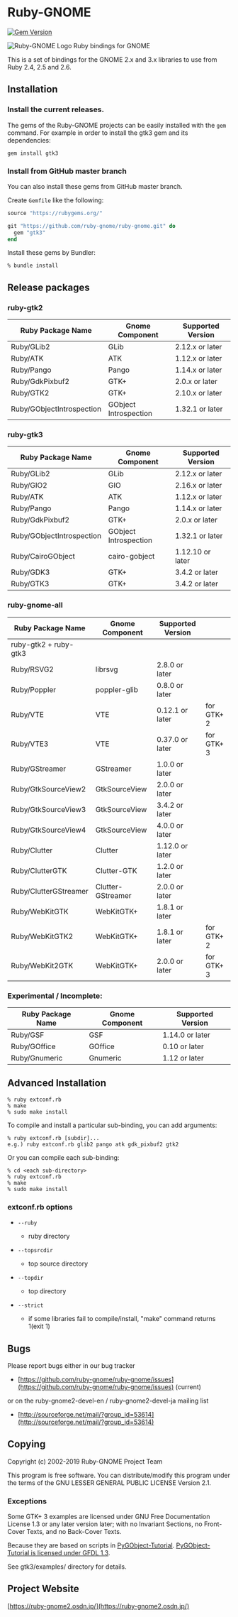 # Ruby-GNOME

[![Gem Version](https://badge.fury.io/rb/gtk3.svg)](https://badge.fury.io/rb/gtk3)

![Ruby-GNOME Logo](https://avatars1.githubusercontent.com/u/416159?v=3&s=200)
Ruby bindings for GNOME

This is a set of bindings for the GNOME 2.x and 3.x libraries to use
from Ruby 2.4, 2.5 and 2.6.

## Installation

### Install the current releases.

The gems of the Ruby-GNOME projects can be easily installed with the `gem` command.
For example in order to install the gtk3 gem and its dependencies:

    gem install gtk3

### Install from GitHub master branch

You can also install these gems from GitHub master branch.

Create `Gemfile` like the following:

```ruby
source "https://rubygems.org/"

git "https://github.com/ruby-gnome/ruby-gnome.git" do
  gem "gtk3"
end
```

Install these gems by Bundler:

```console
% bundle install
```

## Release packages

### ruby-gtk2

| Ruby Package Name         | Gnome Component       | Supported Version |
|---------------------------|-----------------------|-------------------|
| Ruby/GLib2                | GLib                  | 2.12.x or later   |
| Ruby/ATK                  | ATK                   | 1.12.x or later   |
| Ruby/Pango                | Pango                 | 1.14.x or later   |
| Ruby/GdkPixbuf2           | GTK+                  | 2.0.x or later    |
| Ruby/GTK2                 | GTK+                  | 2.10.x or later   |
| Ruby/GObjectIntrospection | GObject Introspection | 1.32.1 or later   |

### ruby-gtk3

| Ruby Package Name         | Gnome Component       | Supported Version |
|---------------------------|-----------------------|-------------------|
| Ruby/GLib2                | GLib                  | 2.12.x or later   |
| Ruby/GIO2                 | GIO                   | 2.16.x or later   |
| Ruby/ATK                  | ATK                   | 1.12.x or later   |
| Ruby/Pango                | Pango                 | 1.14.x or later   |
| Ruby/GdkPixbuf2           | GTK+                  | 2.0.x or later    |
| Ruby/GObjectIntrospection | GObject Introspection | 1.32.1 or later   |
| Ruby/CairoGObject         | cairo-gobject         | 1.12.10 or later  |
| Ruby/GDK3                 | GTK+                  | 3.4.2 or later    |
| Ruby/GTK3                 | GTK+                  | 3.4.2 or later    |

### ruby-gnome-all

| Ruby Package Name         | Gnome Component       | Supported Version |            |
|---------------------------|-----------------------|-------------------|------------|
| ruby-gtk2 + ruby-gtk3     |                       |                   |            |
| Ruby/RSVG2                | librsvg               | 2.8.0 or later    |            |
| Ruby/Poppler              | poppler-glib          | 0.8.0 or later    |            |
| Ruby/VTE                  | VTE                   | 0.12.1 or later   | for GTK+ 2 |
| Ruby/VTE3                 | VTE                   | 0.37.0 or later   | for GTK+ 3 |
| Ruby/GStreamer            | GStreamer             | 1.0.0 or later    |            |
| Ruby/GtkSourceView2       | GtkSourceView         | 2.0.0 or later    |            |
| Ruby/GtkSourceView3       | GtkSourceView         | 3.4.2 or later    |            |
| Ruby/GtkSourceView4       | GtkSourceView         | 4.0.0 or later    |            |
| Ruby/Clutter              | Clutter               | 1.12.0 or later   |            |
| Ruby/ClutterGTK           | Clutter-GTK           | 1.2.0 or later    |            |
| Ruby/ClutterGStreamer     | Clutter-GStreamer     | 2.0.0 or later    |            |
| Ruby/WebKitGTK            | WebKitGTK+            | 1.8.1 or later    |            |
| Ruby/WebKitGTK2           | WebKitGTK+            | 1.8.1 or later    | for GTK+ 2 |
| Ruby/WebKit2GTK           | WebKitGTK+            | 2.0.0 or later    | for GTK+ 3 |

### Experimental / Incomplete:

| Ruby Package Name         | Gnome Component       | Supported Version |
|---------------------------|-----------------------|-------------------|
| Ruby/GSF                  | GSF                   | 1.14.0 or later   |
| Ruby/GOffice              | GOffice               | 0.10 or later     |
| Ruby/Gnumeric             | Gnumeric              | 1.12 or later     |

## Advanced Installation

    % ruby extconf.rb
    % make
    % sudo make install

To compile and install a particular sub-binding, you can add arguments:

    % ruby extconf.rb [subdir]...
    e.g.) ruby extconf.rb glib2 pango atk gdk_pixbuf2 gtk2

Or you can compile each sub-binding:

    % cd <each sub-directory>
    % ruby extconf.rb
    % make
    % sudo make install

### extconf.rb options

* `--ruby`
  * ruby directory

* `--topsrcdir`
  * top source directory

* `--topdir`
  * top directory

* `--strict`
  * if some libraries fail to compile/install, "make"
    command returns 1(exit 1)

## Bugs

Please report bugs either in our bug tracker

* [https://github.com/ruby-gnome/ruby-gnome/issues](https://github.com/ruby-gnome/ruby-gnome/issues) (current)

or on the ruby-gnome2-devel-en / ruby-gnome2-devel-ja mailing list

* [http://sourceforge.net/mail/?group_id=53614](http://sourceforge.net/mail/?group_id=53614)

## Copying

Copyright (c) 2002-2019 Ruby-GNOME Project Team

This program is free software.
You can distribute/modify this program under the terms of
the GNU LESSER GENERAL PUBLIC LICENSE Version 2.1.

### Exceptions

Some GTK+ 3 examples are licensed under GNU Free Documentation License
1.3 or any later version later; with no Invariant Sections, no
Front-Cover Texts, and no Back-Cover Texts.

Because they are based on scripts in
[PyGObject-Tutorial](https://github.com/sebp/PyGObject-Tutorial).
[PyGObject-Tutorial is licensed under GFDL 1.3](https://github.com/sebp/PyGObject-Tutorial/blob/master/COPYING).

See gtk3/examples/ directory for details.

## Project Website

[https://ruby-gnome2.osdn.jp/](https://ruby-gnome2.osdn.jp/)
